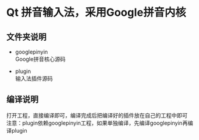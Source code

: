 # Qt 拼音输入法，采用Google拼音内核

## 文件夹说明

* googlepinyin<br>
Google拼音核心源码<br>

* plugin<br>
输入法插件源码<br>

## 编译说明
打开工程，直接编译即可，编译完成后把编译好的插件放在自己的工程中即可<br>
注意：plugin依赖googlepinyin工程，如果单独编译，先编译googlepinyin再编译plugin<br>
